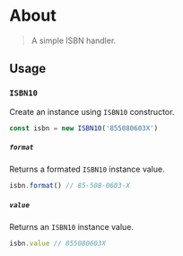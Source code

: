 # About

> A simple ISBN handler.

## Usage

### `ISBN10`

Create an instance using `ISBN10` constructor.

```js
const isbn = new ISBN10('855080603X')
```

##### `format`

Returns a formated `ISBN10` instance value.

```js
isbn.format() // 85-508-0603-X
```

##### `value`

Returns an `ISBN10` instance value.

```js
isbn.value // 855080603X
```
